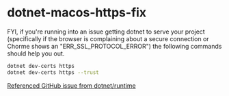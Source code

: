 # dotnet-macos-https-fix

FYI, if you're running into an issue getting dotnet to serve your project (specifically if the browser is complaining about a secure connection or Chorme shows an "ERR_SSL_PROTOCOL_ERROR") the following commands should help you out.

```bash
dotnet dev-certs https
dotnet dev-certs https --trust
```

[Referenced GitHub issue from dotnet/runtime](https://github.com/dotnet/runtime/issues/27132)
